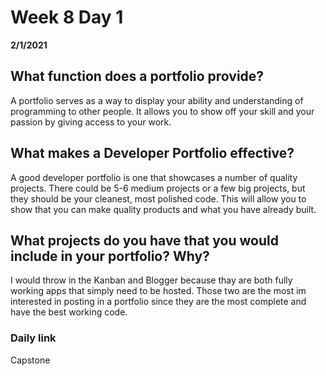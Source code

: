 # Week 8 Day 1
__2/1/2021__

## What function does a portfolio provide?

A portfolio serves as a way to display your ability and understanding of programming to other people. It allows you to show off your skill and your passion by giving access to your work. 

## What makes a Developer Portfolio effective?

A good developer portfolio is one that showcases a number of quality projects. There could be 5-6 medium projects or a few big projects, but they should be your cleanest, most polished code. This will allow you to show that you can make quality products and what you have already built.

## What projects do you have that you would include in your portfolio? Why?

I would throw in the Kanban and Blogger because thay are both fully working apps that simply need to be hosted. Those two are the most im interested in posting in a portfolio since they are the most complete and have the best working code. 

### Daily link 
Capstone